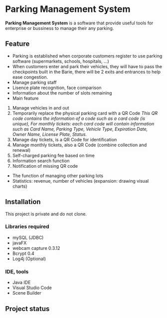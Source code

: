 # Parking Management System
**Parking Management System** is a software that provide useful tools for enterprise or bussiness to manage their any parking.

## Feature
- Parking is established when corporate customers register to use parking software (supermarkets, schools, hospitals, ...)
- When customers enter and park their vehicles, they will have to pass the checkpoints built in the Barie, there will be 2 exits and entrances to help ease congestion.
- Manage parking staff
- Lisence plate recognition, face comparison
- Information about the number of slots remaining
- Main feature
1.  Manage vehicles in and out
2.  Temporarily replace the physical parking card with a QR Code
*This QR code contains the information of a code such as a card code (is unique),
For monthly tickets: each card code will contain information such as Card Name, Parking Type, Vehicle Type, Expiration Date, Owner Name, License Plate, Status.*
3.  Manage day tickets, is a QR Code for identification
4. Manage monthly tickets, also a QR Code (combine collection and renewal)
5. Self-charged parking fee based on time 
6. Information search function
7. Notification of missing QR code
- The function of managing other parking lots
- Statistics: revenue, number of vehicles (expansion: drawing visual charts)

## Installation
This project is private and do not clone.
### Libraries required
- mySQL (JDBC)
- javaFX
- webcam capture 0.3.12
- Bcrypt 0.4
- Log4j (Optional)

### IDE, tools
- Java IDE
- Visual Studio Code
- Scene Builder

## Project status
